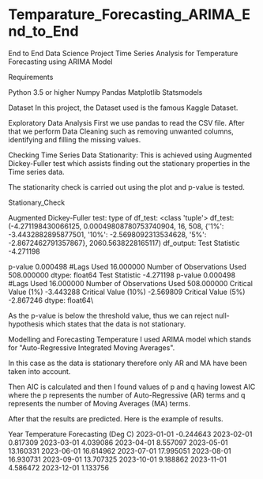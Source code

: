 # Temparature_Forecasting_ARIMA_End_to_End



End to End Data Science Project Time Series Analysis for Temperature Forecasting using ARIMA Model

Requirements

Python 3.5 or higher
Numpy
Pandas
Matplotlib
Statsmodels

Dataset
In this project, the Dataset used is the famous Kaggle Dataset.

Exploratory Data Analysis
First we use pandas to read the CSV file. After that we perform Data Cleaning such as removing unwanted columns, identifying and filling the missing values.

Checking Time Series Data Stationarity:
This is achieved using Augmented Dickey-Fuller test which assists finding out the stationary properties in the Time series data.

The stationarity check is carried out using the plot and p-value is tested.

Stationary_Check

Augmented Dickey-Fuller test:
type of df_test: <class 'tuple'>
df_test: (-4.271198430066125, 0.00049808780753740904, 16, 508, {'1%': -3.4432882895877501, '10%': -2.5698092313534628, '5%': -2.8672462791357867}, 2060.5638228165117)
df_output:
Test Statistic -4.271198

p-value 0.000498
#Lags Used 16.000000
Number of Observations Used 508.000000
dtype: float64
Test Statistic -4.271198
p-value 0.000498
#Lags Used 16.000000
Number of Observations Used 508.000000
Critical Value (1%) -3.443288
Critical Value (10%) -2.569809
Critical Value (5%) -2.867246
dtype: float64\

As the p-value is below the threshold value, thus we can reject null-hypothesis which states that the data is not stationary.

Modelling and Forecasting Temperature
I used ARIMA model which stands for "Auto-Regressive Integrated Moving Averages".

In this case as the data is stationary therefore only AR and MA have been taken into account.

Then AIC is calculated and then I found values of p and q having lowest AIC where the p represents the number of Auto-Regressive (AR) terms and q represents the number of Moving Averages (MA) terms.

After that the results are predicted. Here is the example of results.

Year	Temperature Forecasting (Deg C)
2023-01-01	-0.244643
2023-02-01	0.817309
2023-03-01	4.039086
2023-04-01	8.557097
2023-05-01	13.160331
2023-06-01	16.614962
2023-07-01	17.995051
2023-08-01	16.930731
2023-09-01	13.707325
2023-10-01	9.188862
2023-11-01	4.586472
2023-12-01	1.133756
